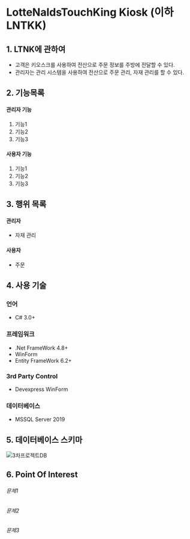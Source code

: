 # LotteNaldsTouchKing Kiosk (이하 LNTKK)


 ## 1. LTNK에 관하여
* 고객은 키오스크를 사용하여 전산으로 주문 정보를 주방에 전달할 수 있다.
* 관리자는 관리 시스템을 사용하여 전산으로 주문 관리, 자재 관리를 할 수 있다.



## 2. 기능목록
#### 관리자 기능
1. 기능1
2. 기능2
3. 기능3
#### 사용자 기능
1. 기능1
2. 기능2
3. 기능3   

   
   

## 3. 행위 목록
#### 관리자
- 자재 관리
#### 사용자
- 주문


## 4. 사용 기술
### 언어
 - C# 3.0+
### 프레임워크
 - .Net FrameWork 4.8+
 - WinForm
 - Entity FrameWork 6.2+
### 3rd Party Control
 - Devexpress WinForm
### 데이터베이스
 - MSSQL Server 2019



## 5. 데이터베이스 스키마
![3차프로젝트DB](https://user-images.githubusercontent.com/63761587/89601718-2b3ce700-d8a0-11ea-9536-92203291b205.png)



## 6. Point Of Interest
###### 문제1
###### 문제2
###### 문제3
